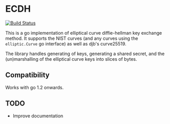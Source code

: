 # ECDH

[![Build Status](https://travis-ci.org/tang0th/go-ecdh.svg?branch=master)](https://travis-ci.org/tang0th/go-ecdh)

This is a go implementation of elliptical curve diffie-hellman key exchange method.
It supports the NIST curves (and any curves using the `elliptic.Curve` go interface)
as well as djb's curve25519. 

The library handles generating of keys, generating a shared secret, and the
(un)marshalling of the elliptical curve keys into slices of bytes.

## Compatibility
Works with go 1.2 onwards.

## TODO
 * Improve documentation